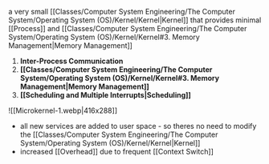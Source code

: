 a very small [[Classes/Computer System Engineering/The Computer System/Operating System (OS)/Kernel/Kernel|Kernel]] that provides minimal [[Process]] and [[Classes/Computer System Engineering/The Computer System/Operating System (OS)/Kernel/Kernel#3. Memory Management|Memory Management]]

1. **Inter-Process Communication**
2. **[[Classes/Computer System Engineering/The Computer System/Operating System (OS)/Kernel/Kernel#3. Memory Management|Memory Management]]**
3. **[[Scheduling and Multiple Interrupts|Scheduling]]**

![[Microkernel-1.webp|416x288]]

- all new services are added to user space - so theres no need to modify the [[Classes/Computer System Engineering/The Computer System/Operating System (OS)/Kernel/Kernel|Kernel]] 
- increased [[Overhead]] due to frequent [[Context Switch]]